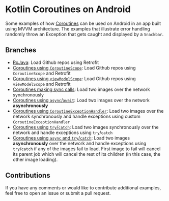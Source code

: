 # Kotlin Coroutines on Android

Some examples of how [Coroutines](https://kotlinlang.org/docs/reference/coroutines-overview.html) can be used on Android in an app built using MVVM architecture.
The examples that illustrate error handling randomly throw an Exception that gets caught and displayed by a `Snackbar`.

## Branches

* [RxJava](https://github.com/jshvarts/Coroutines101): Load Github repos using Retrofit
* [Coroutines using `CoroutineScope`](https://github.com/jshvarts/Coroutines101/tree/coroutine-scope): Load Github repos using `CoroutineScope` and Retrofit
* [Coroutines using `viewModelScope`](https://github.com/jshvarts/Coroutines101/tree/viewModelScope): Load Github repos using `viewModelScope` and Retrofit
* [Coroutines making sync calls](https://github.com/jshvarts/Coroutines101/tree/images-sync): Load two images over the network synchronously
* [Coroutines using `async`/`await`](https://github.com/jshvarts/Coroutines101/tree/images-async): Load two images over the network **asynchronously**
* [Coroutines using `CoroutineExceptionHandler`](https://github.com/jshvarts/Coroutines101/tree/images-sync-handle-exceptions): Load two images over the network synchronously and handle exceptions using custom `CoroutineExceptionHandler`
* [Coroutines using `try`/`catch`](https://github.com/jshvarts/Coroutines101/tree/images-sync-try-catch): Load two images synchronously over the network and handle exceptions using `try`/`catch`
* [Coroutines using `async` and `try`/`catch`](https://github.com/jshvarts/Coroutines101/tree/images-async-try-catch): Load two images **asynchronously** over the network and handle exceptions using `try`/`catch` if any of the images fail to load.
First image to fail will cancel its parent job which will cancel the rest of its children (in this case, the other image loading).

## Contributions

If you have any comments or would like to contribute additional examples, feel free to open an issue or submit a pull request.

 
